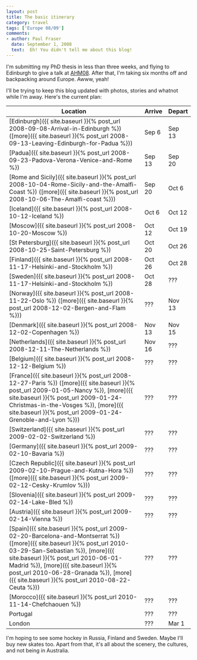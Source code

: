 ```yaml
---
layout: post
title: The basic itinerary
category: travel
tags: ['Europe 08/09']
comments:
- author: Paul Fraser
  date: September 1, 2008
  text:  Eh! You didn't tell me about this blog!
---
```


I'm submitting my PhD thesis in less than three weeks, and flying to Edinburgh
to give a talk at [AHM08](http://www.allhands.org.uk/).
After that, I'm taking six months off and backpacking around Europe.
Awww, yeah!

I'll be trying to keep this blog updated with photos, stories and whatnot
while I'm away. Here's the current plan:

| Location | Arrive | Depart |
|----------|--------|--------|
| [Edinburgh]({{ site.baseurl }}{% post_url 2008-09-08-Arrival-in-Edinburgh %}) ([more]({{ site.baseurl }}{% post_url 2008-09-13-Leaving-Edinburgh-for-Padua %})) | Sep 6 | Sep 13 |
| [Padua]({{ site.baseurl }}{% post_url 2008-09-23-Padova-Verona-Venice-and-Rome %}) | Sep 13 | Sep 20 |
| [Rome and Sicily]({{ site.baseurl }}{% post_url 2008-10-04-Rome-Sicily-and-the-Amalfi-Coast %}) ([more]({{ site.baseurl }}{% post_url 2008-10-06-The-Amalfi-coast %})) | Sep 20 | Oct 6 |
| [Iceland]({{ site.baseurl }}{% post_url 2008-10-12-Iceland %}) | Oct 6 | Oct 12 |
| [Moscow]({{ site.baseurl }}{% post_url 2008-10-20-Moscow %}) | Oct 12 | Oct 19 |
| [St Petersburg]({{ site.baseurl }}{% post_url 2008-10-25-Saint-Petersburg %}) | Oct 20 | Oct 26 |
| [Finland]({{ site.baseurl }}{% post_url 2008-11-17-Helsinki-and-Stockholm %}) | Oct 26 | Oct 28 |
| [Sweden]({{ site.baseurl }}{% post_url 2008-11-17-Helsinki-and-Stockholm %}) | Oct 28 | ??? |
| [Norway]({{ site.baseurl }}{% post_url 2008-11-22-Oslo %}) ([more]({{ site.baseurl }}{% post_url 2008-12-02-Bergen-and-Flam %})) | ??? | Nov 13 |
| [Denmark]({{ site.baseurl }}{% post_url 2008-12-02-Copenhagen %}) | Nov 13 | Nov 15 |
| [Netherlands]({{ site.baseurl }}{% post_url 2008-12-11-The-Netherlands %}) | Nov 16 | ??? |
| [Belgium]({{ site.baseurl }}{% post_url 2008-12-12-Belgium %}) | ??? | ??? |
| [France]({{ site.baseurl }}{% post_url 2008-12-27-Paris %}) ([more]({{ site.baseurl }}{% post_url 2009-01-05-Nancy %}), [more]({{ site.baseurl }}{% post_url 2009-01-24-Christmas-in-the-Vosges %}), [more]({{ site.baseurl }}{% post_url 2009-01-24-Grenoble-and-Lyon %})) | ??? | ??? |
| [Switzerland]({{ site.baseurl }}{% post_url 2009-02-02-Switzerland %}) | ??? | ??? |
| [Germany]({{ site.baseurl }}{% post_url 2009-02-10-Bavaria %}) | ??? | ??? |
| [Czech Republic]({{ site.baseurl }}{% post_url 2009-02-10-Prague-and-Kutna-Hora %}) ([more]({{ site.baseurl }}{% post_url 2009-02-12-Cesky-Krumlov %})) | ??? | ??? |
| [Slovenia]({{ site.baseurl }}{% post_url 2009-02-14-Lake-Bled %}) | ??? | ??? |
| [Austria]({{ site.baseurl }}{% post_url 2009-02-14-Vienna %}) | ??? | ??? |
| [Spain]({{ site.baseurl }}{% post_url 2009-02-20-Barcelona-and-Montserrat %}) ([more]({{ site.baseurl }}{% post_url 2010-03-29-San-Sebastian %}), [more]({{ site.baseurl }}{% post_url 2010-06-01-Madrid %}), [more]({{ site.baseurl }}{% post_url 2010-06-28-Granada %}), [more]({{ site.baseurl }}{% post_url 2010-08-22-Ceuta %})) | ??? | ??? |
| [Morocco]({{ site.baseurl }}{% post_url 2010-11-14-Chefchaouen %}) | ??? | ??? |
| Portugal | ??? | ??? |
| London | ??? | Mar 1 |

I'm hoping to see some hockey in Russia, Finland and Sweden.
Maybe I'll buy new skates too.
Apart from that, it's all about the scenery, the cultures, and not being in
Australia.
